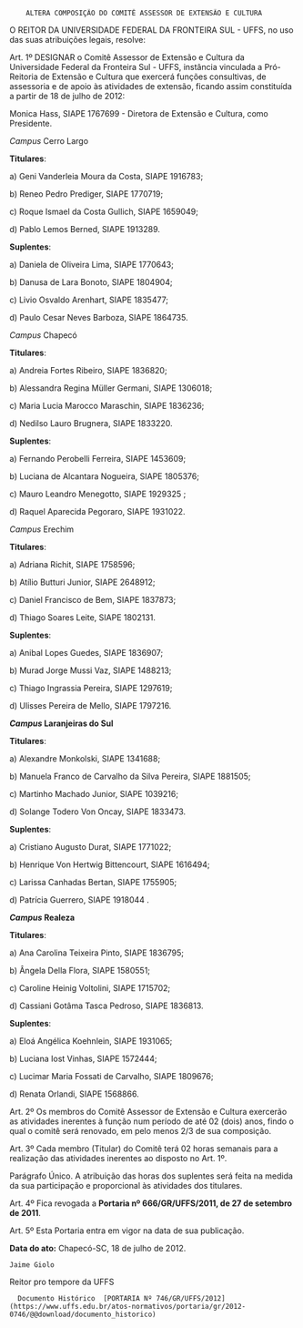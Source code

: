         ALTERA COMPOSIÇÃO DO COMITÊ ASSESSOR DE EXTENSÃO E CULTURA  

 

 O REITOR DA UNIVERSIDADE FEDERAL DA FRONTEIRA SUL - UFFS, no uso das suas atribuições legais, resolve:

 Art. 1º DESIGNAR o Comitê Assessor de Extensão e Cultura da Universidade Federal da Fronteira Sul - UFFS, instância vinculada a Pró-Reitoria de Extensão e Cultura que exercerá funções consultivas, de assessoria e de apoio às atividades de extensão, ficando assim constituída a partir de 18 de julho de 2012:

 Monica Hass, SIAPE 1767699 - Diretora de Extensão e Cultura, como Presidente.

 *Campus* Cerro Largo

 **Titulares**:

 a) Geni Vanderleia Moura da Costa, SIAPE 1916783;

 b) Reneo Pedro Prediger, SIAPE 1770719;

 c) Roque Ismael da Costa Gullich, SIAPE 1659049;

 d) Pablo Lemos Berned, SIAPE 1913289.

 **Suplentes**:

 a) Daniela de Oliveira Lima, SIAPE 1770643;

 b) Danusa de Lara Bonoto, SIAPE 1804904;

 c) Livio Osvaldo Arenhart, SIAPE 1835477;

 d) Paulo Cesar Neves Barboza, SIAPE 1864735.

 *Campus* Chapecó

 **Titulares**:

 a) Andreia Fortes Ribeiro, SIAPE 1836820;

 b) Alessandra Regina Müller Germani, SIAPE 1306018;

 c) Maria Lucia Marocco Maraschin, SIAPE 1836236;

 d) Nedilso Lauro Brugnera, SIAPE 1833220.

 **Suplentes**:

 a) Fernando Perobelli Ferreira, SIAPE 1453609;

 b) Luciana de Alcantara Nogueira, SIAPE 1805376;

 c) Mauro Leandro Menegotto, SIAPE 1929325 ;

 d) Raquel Aparecida Pegoraro, SIAPE 1931022.

 *Campus* Erechim

 **Titulares**:

 a) Adriana Richit, SIAPE 1758596;

 b) Atílio Butturi Junior, SIAPE 2648912;

 c) Daniel Francisco de Bem, SIAPE 1837873;

 d) Thiago Soares Leite, SIAPE 1802131.

 **Suplentes**:

 a) Anibal Lopes Guedes, SIAPE 1836907;

 b) Murad Jorge Mussi Vaz, SIAPE 1488213;

 c) Thiago Ingrassia Pereira, SIAPE 1297619;

 d) Ulisses Pereira de Mello, SIAPE 1797216.

 ***Campus* Laranjeiras do Sul**

 **Titulares**:

 a) Alexandre Monkolski, SIAPE 1341688;

 b) Manuela Franco de Carvalho da Silva Pereira, SIAPE 1881505;

 c) Martinho Machado Junior, SIAPE 1039216;

 d) Solange Todero Von Oncay, SIAPE 1833473.

 **Suplentes**:

 a) Cristiano Augusto Durat, SIAPE 1771022;

 b) Henrique Von Hertwig Bittencourt, SIAPE 1616494;

 c) Larissa Canhadas Bertan, SIAPE 1755905;

 d) Patrícia Guerrero, SIAPE 1918044 .

 ***Campus* Realeza**

 **Titulares**:

 a) Ana Carolina Teixeira Pinto, SIAPE 1836795;

 b) Ângela Della Flora, SIAPE 1580551;

 c) Caroline Heinig Voltolini, SIAPE 1715702;

 d) Cassiani Gotâma Tasca Pedroso, SIAPE 1836813.

 **Suplentes**:

 a) Eloá Angélica Koehnlein, SIAPE 1931065;

 b) Luciana Iost Vinhas, SIAPE 1572444;

 c) Lucimar Maria Fossati de Carvalho, SIAPE 1809676;

 d) Renata Orlandi, SIAPE 1568866.

 Art. 2º Os membros do Comitê Assessor de Extensão e Cultura exercerão as atividades inerentes à função num período de até 02 (dois) anos, findo o qual o comitê será renovado, em pelo menos 2/3 de sua composição.

 Art. 3º Cada membro (Titular) do Comitê terá 02 horas semanais para a realização das atividades inerentes ao disposto no Art. 1º.

 Parágrafo Único. A atribuição das horas dos suplentes será feita na medida da sua participação e proporcional às atividades dos titulares.

 Art. 4º Fica revogada a **Portaria nº 666/GR/UFFS/2011, de 27 de setembro de 2011**.

 Art. 5º Esta Portaria entra em vigor na data de sua publicação.

  

   **Data do ato:** Chapecó-SC, 18 de julho de 2012.   
 

    Jaime Giolo   
 Reitor pro tempore da UFFS 

      Documento Histórico  [PORTARIA Nº 746/GR/UFFS/2012](https://www.uffs.edu.br/atos-normativos/portaria/gr/2012-0746/@@download/documento_historico)     
      